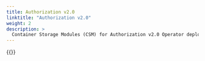 ```yaml
---
title: Authorization v2.0
linktitle: "Authorization v2.0" 
weight: 2
description: >
  Container Storage Modules (CSM) for Authorization v2.0 Operator deployment
---
```


{{<include file="content/docs/getting-started/installation/helm/modules/authorizationv2-0.md" hideIds="1,3">}}
